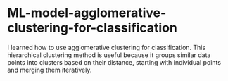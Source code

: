# ML-model-agglomerative-clustering-for-classification
I learned how to use agglomerative clustering for classification. This hierarchical clustering method is useful because it groups similar data points into clusters based on their distance, starting with individual points and merging them iteratively.
